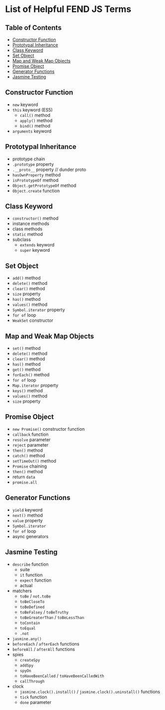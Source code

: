 # List of Helpful FEND JS Terms

## Table of Contents
- [Constructor Function](#constructor-function)
- [Prototypal Inheritance](#prototypal-inheritance)
- [Class Keyword](#class-keyword)
- [Set Object](#set-object)
- [Map and Weak Map Objects](#map-and-weak-map-objects)
- [Promise Object](#promise-object)
- [Generator Functions](#generator-functions)
- [Jasmine Testing](#jasmine-testing)


## Constructor Function
- `new` keyword
- `this` keyword (ES5)
  - `call()` method
  - `apply()` method
  - `bind()` method
- `arguments` keyword

## Prototypal Inheritance
- prototype chain
- `.prototype` property
- `.__proto__` property // dunder proto
- `hasOwnProperty` method
- `isPrototypeOf` method
- `Object.getPrototypeOf` method
- `Object.create` function

## Class Keyword
- `constructor()` method
- instance methods
- class methods
- `static` method
- subclass
  - `extends` keyword
  - `super` keyword

## Set Object
- `add()` method
- `delete()` method
- `clear()` method
- `size` property
- `has()` method
- `values()` method
- `Symbol.iterator` property
- `for of` loop
- `WeakSet` constructor

## Map and Weak Map Objects
- `set()` method
- `delete()` method
- `clear()` method
- `has()` method
- `get()` method
- `forEach()` method
- `for of` loop
- `Map.iterator` property
- `keys()` method
- `values()` method
- `size` property

## Promise Object
- `new Promise()` constructor function
- `callback` function
- `resolve` parameter
- `reject` parameter
- `then()` method
- `catch()` method
- `setTimeOut()` method
- `Promise` chaining
- `then()` method
- return `data`
- `promise.all`

## Generator Functions
- `yield` keyword
- `next()` method
- `value` property
- `Symbol.iterator`
- `for of` loop
- async generators

## Jasmine Testing
- `describe` function
  - suite
  - `it` function
  - `expect` function
  - actual
- matchers
  - `toBe` / `not.toBe`
  - `toBeCloseTo`
  - `toBeDefined`
  - `toBeFalsey` / `toBeTruthy`
  - `toBeGreaterThan` / `toBeLessThan`
  - `toContain`
  - `toEqual`
  - `.not`
- `jasmine.any()`
- `beforeEach` / `afterEach` functions
- `beforeAll` / `afterAll` functions
- spies
  - `createSpy`
  - `addSpy`
  - `spyOn`
  - `toHaveBeenCalled` / `toHaveBeenCalledWith`
  - `callThrough`
- clock
  - `jasmine.clock().install()` / `jasmine.clock().uninstall()` functions
  - `tick` function
  - `done` parameter

